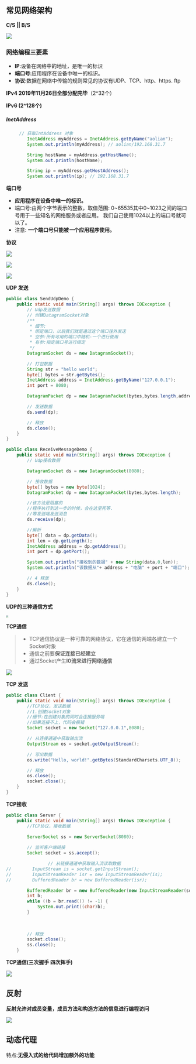 ## 常见网络架构

**C/S || B/S**

![](D:\Desktop\typoraNote\images\软件架构.png)

### 网络编程三要素

- **IP**:设备在网络中的地址，是唯一的标识
- **端口号**:应用程序在设备中唯一的标识。
- **协议**:数据在网络中传输的规则常见的协议有UDP、TCP、http、https. ftp

**IPv4  2019年11月26日全部分配完毕**（2^32个）

**IPv6 (2^128个)**

##### InetAddress

```java
     // 获取IntAddress 对象
        InetAddress myAddress = InetAddress.getByName("aolian");
        System.out.println(myAddress); // aolian/192.168.31.7

        String hostName = myAddress.getHostName();
        System.out.println(hostName);

        String ip = myAddress.getHostAddress();
        System.out.println(ip); // 192.168.31.7
```

**端口号**

- **应用程序在设备中唯一的标识。**
- 端口号:由两个字节表示的整数，取值范围: 0~65535其中0~1023之间的端口号用于一些知名的网络服务或者应用。
  我们自己使用1024以上的端口号就可以了。
- 注意: **一个端口号只能被*一*个应用程序使用。**

**协议**

![](D:\Desktop\typoraNote\images\网络协议.png)

![](D:\Desktop\typoraNote\images\TCP-IP参考模型.png)

![](D:\Desktop\typoraNote\images\Udp-Tcp.png)

**UDP 发送**

```java
public class SendUdpDemo {
    public static void main(String[] args) throws IOException {
        // Udp发送数据
        // 创建DatagramSocket对象
        /**
         * 细节:
         * 绑定端口，以后我们就是通过这个端口往外发送
         * 空参:所有可用的端口中随机-一个进行使用
         * 有参:指定端口号进行绑定
         */
        DatagramSocket ds = new DatagramSocket();

        // 打包数据
        String str = "hello world";
        byte[] bytes = str.getBytes();
        InetAddress address = InetAddress.getByName("127.0.0.1");
        int port = 8080;

        DatagramPacket dp = new DatagramPacket(bytes,bytes.length,address,port);

        // 发送数据
        ds.send(dp);

        // 释放
        ds.close();
    }
}
```

```java
public class ReceiveMessageDemo {
    public static void main(String[] args) throws IOException {
        // Udp接收数据

        DatagramSocket ds = new DatagramSocket(8080);

        // 接收数据
        byte[] bytes = new byte[1024];
        DatagramPacket dp = new DatagramPacket(bytes,bytes.length);

        //该方法是阻塞的
        //程序执行到这一步的时候，会在这里死等.
        //等发送端发送消息
        ds.receive(dp);

        //解析
        byte[] data = dp.getData();
        int len = dp.getLength();
        InetAddress address = dp.getAddress();
        int port = dp.getPort();

        System.out.println("接收到的数据" + new String(data,0,len));
        System.out.println("该数据从"+ address + "电脑" + port + "端口");

        // 4 释放
        ds.close();
    }
}
```

**UDP的三种通信方式**

<img src="D:\Desktop\typoraNote\images\UDP三种通信.png" style="zoom:40%;" />

**TCP通信**

> - TCP通信协议是一种可靠的网络协议，它在通信的两端各建立一个Socket对象
> - 通信之前要**保证连接已经建立**
> - 通过Socket产生**I0流来进行网络通信**

![](D:\Desktop\typoraNote\images\TCP通信程序.png)

**TCP 发送**

```java
public class Client {
    public static void main(String[] args) throws IOException {
        //TCP协议，发送数据
        //1.创建Socket对象
        //细节:在创建对象的同时会连接服务端
        //如果连接不上，代码会报错
        Socket socket = new Socket("127.0.0.1",8080);

        // 从连接通道中获取输出流
        OutputStream os = socket.getOutputStream();

        // 写出数据
        os.write("Hello, world!".getBytes(StandardCharsets.UTF_8));

        // 释放
        os.close();
        socket.close();
    }
}
```

**TCP接收**

```java
public class Server {
    public static void main(String[] args) throws IOException {
        //TCP协议，接收数据
       
        ServerSocket ss = new ServerSocket(8080);

        // 监听客户端链接
        Socket socket = ss.accept();

                // 从链接通道中获取输入流读取数据
//        InputStream is = socket.getInputStream();
//        InputStreamReader isr = new InputStreamReader(is);
//        BufferedReader br = new BufferedReader(isr);

        BufferedReader br = new BufferedReader(new InputStreamReader(socket.getInputStream()));
        int b;
        while ((b = br.read()) != -1) {
            System.out.print((char)b);
        }
        
        
        
        // 释放
        socket.close();
        ss.close();
    }
```

**TCP通信(三次握手  四次挥手)**

![](D:\Desktop\typoraNote\images\三次握手四次挥手.png)

## 反射

**反射允许对成员变量，成员方法和构造方法的信息进行编程访问**

![](D:\Desktop\typoraNote\images\反射.png)

## 动态代理

特点:**无侵入式的给代码增加额外的功能**